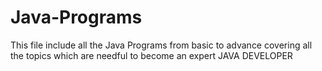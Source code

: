 # Java-Programs
This file include all the Java Programs from basic to advance covering all the topics which are needful to become an expert JAVA DEVELOPER
